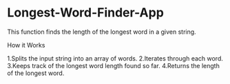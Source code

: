 # Longest-Word-Finder-App

This function finds the length of the longest word in a given string.

How it Works

1.Splits the input string into an array of words.
2.Iterates through each word.
3.Keeps track of the longest word length found so far.
4.Returns the length of the longest word.
